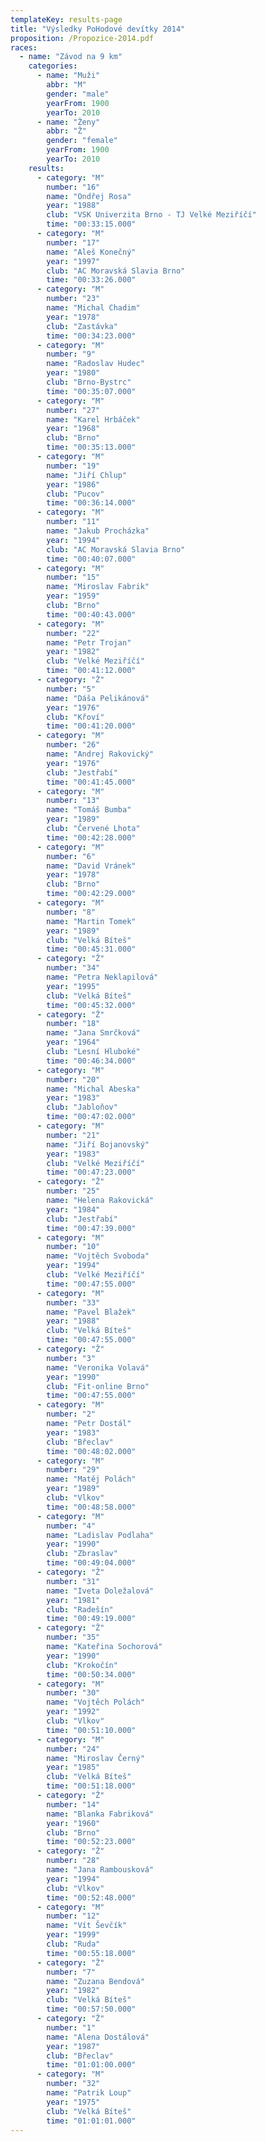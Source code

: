 ```yaml
---
templateKey: results-page
title: "Výsledky PoHodové devítky 2014"
proposition: /Propozice-2014.pdf
races:
  - name: "Závod na 9 km"
    categories:
      - name: "Muži"
        abbr: "M"
        gender: "male"
        yearFrom: 1900
        yearTo: 2010
      - name: "Ženy"
        abbr: "Ž"
        gender: "female"
        yearFrom: 1900
        yearTo: 2010
    results:
      - category: "M"
        number: "16"
        name: "Ondřej Rosa"
        year: "1988"
        club: "VSK Univerzita Brno - TJ Velké Meziříčí"
        time: "00:33:15.000"
      - category: "M"
        number: "17"
        name: "Aleš Konečný"
        year: "1997"
        club: "AC Moravská Slavia Brno"
        time: "00:33:26.000"
      - category: "M"
        number: "23"
        name: "Michal Chadim"
        year: "1978"
        club: "Zastávka"
        time: "00:34:23.000"
      - category: "M"
        number: "9"
        name: "Radoslav Hudec"
        year: "1980"
        club: "Brno-Bystrc"
        time: "00:35:07.000"
      - category: "M"
        number: "27"
        name: "Karel Hrbáček"
        year: "1968"
        club: "Brno"
        time: "00:35:13.000"
      - category: "M"
        number: "19"
        name: "Jiří Chlup"
        year: "1986"
        club: "Pucov"
        time: "00:36:14.000"
      - category: "M"
        number: "11"
        name: "Jakub Procházka"
        year: "1994"
        club: "AC Moravská Slavia Brno"
        time: "00:40:07.000"
      - category: "M"
        number: "15"
        name: "Miroslav Fabrik"
        year: "1959"
        club: "Brno"
        time: "00:40:43.000"
      - category: "M"
        number: "22"
        name: "Petr Trojan"
        year: "1982"
        club: "Velké Meziříčí"
        time: "00:41:12.000"
      - category: "Ž"
        number: "5"
        name: "Dáša Pelikánová"
        year: "1976"
        club: "Křoví"
        time: "00:41:20.000"
      - category: "M"
        number: "26"
        name: "Andrej Rakovický"
        year: "1976"
        club: "Jestřabí"
        time: "00:41:45.000"
      - category: "M"
        number: "13"
        name: "Tomáš Bumba"
        year: "1989"
        club: "Červené Lhota"
        time: "00:42:28.000"
      - category: "M"
        number: "6"
        name: "David Vránek"
        year: "1978"
        club: "Brno"
        time: "00:42:29.000"
      - category: "M"
        number: "8"
        name: "Martin Tomek"
        year: "1989"
        club: "Velká Bíteš"
        time: "00:45:31.000"
      - category: "Ž"
        number: "34"
        name: "Petra Neklapilová"
        year: "1995"
        club: "Velká Bíteš"
        time: "00:45:32.000"
      - category: "Ž"
        number: "18"
        name: "Jana Smrčková"
        year: "1964"
        club: "Lesní Hluboké"
        time: "00:46:34.000"
      - category: "M"
        number: "20"
        name: "Michal Abeska"
        year: "1983"
        club: "Jabloňov"
        time: "00:47:02.000"
      - category: "M"
        number: "21"
        name: "Jiří Bojanovský"
        year: "1983"
        club: "Velké Meziříčí"
        time: "00:47:23.000"
      - category: "Ž"
        number: "25"
        name: "Helena Rakovická"
        year: "1984"
        club: "Jestřabí"
        time: "00:47:39.000"
      - category: "M"
        number: "10"
        name: "Vojtěch Svoboda"
        year: "1994"
        club: "Velké Meziříčí"
        time: "00:47:55.000"
      - category: "M"
        number: "33"
        name: "Pavel Blažek"
        year: "1988"
        club: "Velká Bíteš"
        time: "00:47:55.000"
      - category: "Ž"
        number: "3"
        name: "Veronika Volavá"
        year: "1990"
        club: "Fit-online Brno"
        time: "00:47:55.000"
      - category: "M"
        number: "2"
        name: "Petr Dostál"
        year: "1983"
        club: "Břeclav"
        time: "00:48:02.000"
      - category: "M"
        number: "29"
        name: "Matěj Polách"
        year: "1989"
        club: "Vlkov"
        time: "00:48:58.000"
      - category: "M"
        number: "4"
        name: "Ladislav Podlaha"
        year: "1990"
        club: "Zbraslav"
        time: "00:49:04.000"
      - category: "Ž"
        number: "31"
        name: "Iveta Doležalová"
        year: "1981"
        club: "Radešín"
        time: "00:49:19.000"
      - category: "Ž"
        number: "35"
        name: "Kateřina Sochorová"
        year: "1990"
        club: "Krokočín"
        time: "00:50:34.000"
      - category: "M"
        number: "30"
        name: "Vojtěch Polách"
        year: "1992"
        club: "Vlkov"
        time: "00:51:10.000"
      - category: "M"
        number: "24"
        name: "Miroslav Černý"
        year: "1985"
        club: "Velká Bíteš"
        time: "00:51:18.000"
      - category: "Ž"
        number: "14"
        name: "Blanka Fabriková"
        year: "1960"
        club: "Brno"
        time: "00:52:23.000"
      - category: "Ž"
        number: "28"
        name: "Jana Rambousková"
        year: "1994"
        club: "Vlkov"
        time: "00:52:48.000"
      - category: "M"
        number: "12"
        name: "Vít Ševčík"
        year: "1999"
        club: "Ruda"
        time: "00:55:18.000"
      - category: "Ž"
        number: "7"
        name: "Zuzana Bendová"
        year: "1982"
        club: "Velká Bíteš"
        time: "00:57:50.000"
      - category: "Ž"
        number: "1"
        name: "Alena Dostálová"
        year: "1987"
        club: "Břeclav"
        time: "01:01:00.000"
      - category: "M"
        number: "32"
        name: "Patrik Loup"
        year: "1975"
        club: "Velká Bíteš"
        time: "01:01:01.000"
---
```

